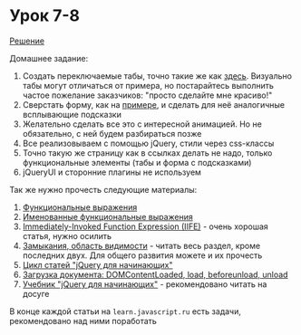 # Урок 7-8
[Решение](http://kosty2979.github.io/js/js_7_8/js_7_8.html)

Домашнее задание:

1. Создать переключаемые табы, точно такие же как [здесь](https://jqueryui.com/tabs/). Визуально табы могут отличаться от примера, но постарайтесь выполнить частое пожелание заказчиков: "просто сделайте мне красиво!"
2. Сверстать форму, как на [примере](https://jqueryui.com/tooltip/#forms), и сделать для неё аналогичные всплывающие подсказки
3. Желательно сделать все это с интересной анимацией. Но не обязательно, с ней будем разбираться позже
4. Все реализовываем с помощью jQuery, стили через css-классы
5. Точно такую же страницу как в ссылках делать не надо, только функциональные элементы (табы и форма с подсказками)
6. jQueryUI и сторонние плагины не используем



Так же нужно прочесть следующие материалы:

1. [Функциональные выражения](https://learn.javascript.ru/function-declaration-expression)
2. [Именованные функциональные выражения](https://learn.javascript.ru/named-function-expression)
3. [Immediately-Invoked Function Expression (IIFE)](http://benalman.com/news/2010/11/immediately-invoked-function-expression/) - очень хорошая статья, нужно осилить
4. [Замыкания, область видимости](https://learn.javascript.ru/functions-closures) - читать весь раздел, кроме последних двух. Для общего развития можете и их прочесть
5. [Цикл статей "jQuery для начинающих"](http://anton.shevchuk.name/javascript/jquery-for-beginners/)
6. [Загрузка документа: DOMContentLoaded, load, beforeunload, unload](https://learn.javascript.ru/onload-ondomcontentloaded)
7. [Учебник "jQuery для начинающих"](http://anton.shevchuk.name/jquery-book/) - рекомендовано читать на досуге

В конце каждой статьи на `learn.javascript.ru` есть задачи, рекомендовано над ними поработать
